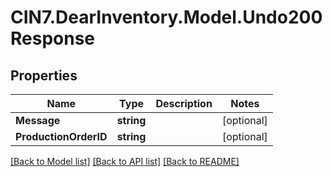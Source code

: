 # CIN7.DearInventory.Model.Undo200Response

## Properties

| Name                  | Type       | Description | Notes      |
| --------------------- | ---------- | ----------- | ---------- |
| **Message**           | **string** |             | [optional] |
| **ProductionOrderID** | **string** |             | [optional] |

[[Back to Model list]](../README.md#documentation-for-models) [[Back to API list]](../README.md#documentation-for-api-endpoints) [[Back to README]](../README.md)
